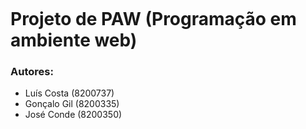 <p align="center">
 <img src="../PAW/img/logo-ipp.png" alt="" /> 
</p>

# Projeto de PAW (Programação em ambiente web)

### Autores:

- Luís Costa (8200737)
- Gonçalo Gil (8200335)
- José Conde (8200350)